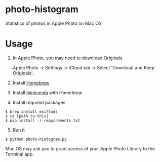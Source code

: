 # photo-histogram
Statistics of photos in Apple Photo on Mac OS

# Usage

1. In Apple Photo, you may need to download Originals. 

   Apple Photo -> Settings -> iCloud tab -> Select 'Download and Keep Originals'.

2. Install [Homebrew](https://brew.sh)

3. Install [miniconda](https://formulae.brew.sh/cask/miniconda) with Homebrew

4. Install required packages

```
$ brew install exiftool
$ cd [path-to-this]
$ pip install -r requirements.txt
```

5. Run it

```
$ python photo-histogram.py
```

Mac OS may ask you to grant access of your Apple Photo Library to the
Terminal app.

